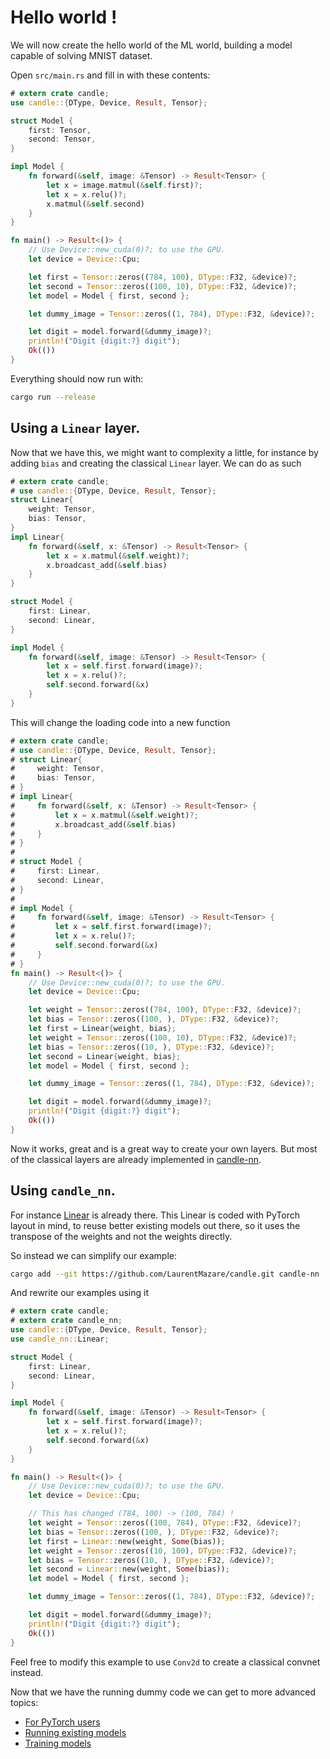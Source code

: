 # Hello world !

We will now create the hello world of the ML world, building a model capable of solving MNIST dataset.

Open `src/main.rs` and fill in with these contents:

```rust
# extern crate candle;
use candle::{DType, Device, Result, Tensor};

struct Model {
    first: Tensor,
    second: Tensor,
}

impl Model {
    fn forward(&self, image: &Tensor) -> Result<Tensor> {
        let x = image.matmul(&self.first)?;
        let x = x.relu()?;
        x.matmul(&self.second)
    }
}

fn main() -> Result<()> {
    // Use Device::new_cuda(0)?; to use the GPU.
    let device = Device::Cpu;

    let first = Tensor::zeros((784, 100), DType::F32, &device)?;
    let second = Tensor::zeros((100, 10), DType::F32, &device)?;
    let model = Model { first, second };

    let dummy_image = Tensor::zeros((1, 784), DType::F32, &device)?;

    let digit = model.forward(&dummy_image)?;
    println!("Digit {digit:?} digit");
    Ok(())
}
```

Everything should now run with:

```bash
cargo run --release
```

## Using a `Linear` layer.

Now that we have this, we might want to complexity a little, for instance by adding `bias` and creating
the classical `Linear` layer. We can do as such

```rust
# extern crate candle;
# use candle::{DType, Device, Result, Tensor};
struct Linear{
    weight: Tensor,
    bias: Tensor,
}
impl Linear{
    fn forward(&self, x: &Tensor) -> Result<Tensor> {
        let x = x.matmul(&self.weight)?;
        x.broadcast_add(&self.bias)
    }
}

struct Model {
    first: Linear,
    second: Linear,
}

impl Model {
    fn forward(&self, image: &Tensor) -> Result<Tensor> {
        let x = self.first.forward(image)?;
        let x = x.relu()?;
        self.second.forward(&x)
    }
}
```

This will change the loading code into a new function

```rust
# extern crate candle;
# use candle::{DType, Device, Result, Tensor};
# struct Linear{
#     weight: Tensor,
#     bias: Tensor,
# }
# impl Linear{
#     fn forward(&self, x: &Tensor) -> Result<Tensor> {
#         let x = x.matmul(&self.weight)?;
#         x.broadcast_add(&self.bias)
#     }
# }
# 
# struct Model {
#     first: Linear,
#     second: Linear,
# }
# 
# impl Model {
#     fn forward(&self, image: &Tensor) -> Result<Tensor> {
#         let x = self.first.forward(image)?;
#         let x = x.relu()?;
#         self.second.forward(&x)
#     }
# }
fn main() -> Result<()> {
    // Use Device::new_cuda(0)?; to use the GPU.
    let device = Device::Cpu;

    let weight = Tensor::zeros((784, 100), DType::F32, &device)?;
    let bias = Tensor::zeros((100, ), DType::F32, &device)?;
    let first = Linear{weight, bias};
    let weight = Tensor::zeros((100, 10), DType::F32, &device)?;
    let bias = Tensor::zeros((10, ), DType::F32, &device)?;
    let second = Linear{weight, bias};
    let model = Model { first, second };

    let dummy_image = Tensor::zeros((1, 784), DType::F32, &device)?;

    let digit = model.forward(&dummy_image)?;
    println!("Digit {digit:?} digit");
    Ok(())
}
```

Now it works, great and is a great way to create your own layers.
But most of the classical layers are already implemented in [candle-nn](https://github.com/LaurentMazare/candle/tree/main/candle-nn).

## Using `candle_nn`.

For instance [Linear](https://github.com/LaurentMazare/candle/blob/main/candle-nn/src/linear.rs) is already there.
This Linear is coded with PyTorch layout in mind, to reuse better existing models out there, so it uses the transpose of the weights and not the weights directly.

So instead we can simplify our example:

```bash
cargo add --git https://github.com/LaurentMazare/candle.git candle-nn
```

And rewrite our examples using it

```rust
# extern crate candle;
# extern crate candle_nn;
use candle::{DType, Device, Result, Tensor};
use candle_nn::Linear;

struct Model {
    first: Linear,
    second: Linear,
}

impl Model {
    fn forward(&self, image: &Tensor) -> Result<Tensor> {
        let x = self.first.forward(image)?;
        let x = x.relu()?;
        self.second.forward(&x)
    }
}

fn main() -> Result<()> {
    // Use Device::new_cuda(0)?; to use the GPU.
    let device = Device::Cpu;

    // This has changed (784, 100) -> (100, 784) !
    let weight = Tensor::zeros((100, 784), DType::F32, &device)?;
    let bias = Tensor::zeros((100, ), DType::F32, &device)?;
    let first = Linear::new(weight, Some(bias));
    let weight = Tensor::zeros((10, 100), DType::F32, &device)?;
    let bias = Tensor::zeros((10, ), DType::F32, &device)?;
    let second = Linear::new(weight, Some(bias));
    let model = Model { first, second };

    let dummy_image = Tensor::zeros((1, 784), DType::F32, &device)?;

    let digit = model.forward(&dummy_image)?;
    println!("Digit {digit:?} digit");
    Ok(())
}
```

Feel free to modify this example to use `Conv2d` to create a classical convnet instead.


Now that we have the running dummy code we can get to more advanced topics:

- [For PyTorch users](./guide/cheatsheet.md)
- [Running existing models](./inference/README.md)
- [Training models](./training/README.md)


